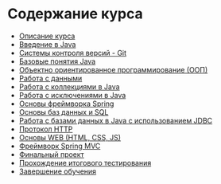 Содержание курса
====================

* [Описание курса]({{site.baseurl}})
* [Введение в Java]({{site.baseurl}}/course/java_intro)
* [Системы контроля версий - Git]({{site.baseurl}}/course/vcs)
* [Базовые понятия Java]({{site.baseurl}}/course/java_basics)
* [Объектно ориентированное программирование (ООП)]({{site.baseurl}}/course/oop)
* [Работа с данными]({{site.baseurl}}/course/data_handling)
* [Работа с коллекциями в Java]({{site.baseurl}}/course/collections)
* [Работа с исключениями в Java]({{site.baseurl}}/course/exceptions)
* [Основы фреймворка Spring]({{site.baseurl}}/course/spring_framework)
* [Основы баз данных и SQL]({{site.baseurl}}/course/db_basics)
* [Работа с базами данных в Java c использованием JDBC]({{site.baseurl}}/course/jdbc)
* [Протокол HTTP]({{site.baseurl}}/course/http)
* [Основы WEB (HTML, CSS, JS)]({{site.baseurl}}/course/web_basics)
* [Фреймворк Spring MVC]({{site.baseurl}}/course/spring_mvc_framework)
* [Финальный проект]({{site.baseurl}}/course/final_project)
* [Прохождение итогового тестирования]({{site.baseurl}}/course/final_test)
* [Завершение обучения]({{site.baseurl}}/course/next_steps)
